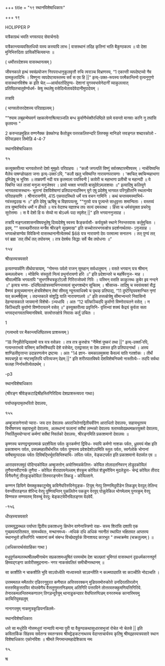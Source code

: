 +++
title = "१९ स्थानविशेषाधिकारः"

+++
१९ 

HOLIPPER P 

यत्रैकाग्रथं भवति भगवत्पाद सेवार्चनादेः 

यत्रैकान्त्यव्यवसितधियो यस्य कस्यापि लाभः | वासस्थानं तदिह कृतिनां भाति बैकुण्ठकल्प ॥ यो देशा मुनिभिरुदिताः प्रायिकौचित्यवन्तः ॥ 

( धर्मोत्तरदेशस्य वासस्थानत्वम् ) 

जीवनकाले इत्थं स्वयंप्रयोजन निरपराधानुकूलवृत्तौ रुचि त्वराञ्च विभ्राणस्य, “1 एकान्ती व्यपदेष्टव्यो नैव ग्रामकुलादिभिः । विष्णुना व्यपदेष्टव्यस्तस्य सर्वं स एव हि ||" इत्य्-उक्त-रूपस्य परमैकान्तिनो वृत्यनुगुणो वासस्थानविशेषः क इति चेत् —आर्यावर्तादिपुण्य- देशानां युगस्वभावेनेदानीं व्याकुलत्वात् प्रतिष्ठितचातुर्वर्ण्यधर्म- केषु स्थलेषु वसेदित्येतावदेवेदानीमुपादेयम् । 

तत्रापि 

( भागवतोत्तरदेशस्य परिग्राह्यत्वम् ) 

""श्याम लबृहन्मेघवर्ण रक्षकत्वेनाश्रित्याञ्जलि बन्ध कुर्वाणैर्भक्तैरधिष्ठिते ग्रामे वसन्तो मानवाः कानि नु तपांसि कृतवन्तः " 

2 करुन्तडमुहिल वण्णनैक्क डेक्कोण्ड कैतोडुम पत्तरकलिरुन्दरि लिरुक्कु मानिडरे त्तवङ्गल शब्दारकोलो - पेरियाड़वार तिमोड़ि 4-4-7 

स्थानविशेषाधिकारः 

१५ 

कत्युक्तरीत्या भागवतोत्तरो देशो मुमुक्षोः परिग्राहयः । “कलौ जगत्पतिं विष्णुं सर्वस्रष्टारमीश्वरम् । नार्चयिष्यन्ति मैलेय पाषण्डोपहता जनाः इत्य्-उक्त-ेऽपि, "कलौ खलु भविष्यन्ति नारायणपरायणाः । 'क्वचित् क्वचिन्महाभागा द्रमिडेषु च भूरिशः ॥ ताम्रपर्णी नदी यत्र कृतमाला पयस्विनी | कावेरी च महाभागा प्रतीची च महानदी ॥ ये पिबन्ति जलं तासां मनुजा मनुजेश्वर । प्रायो भक्ता भगवति बासुदेवेऽमलाशयाः ॥" इत्यादिषु कलियुगे भागवतवासस्थान- भूतानां देशविशेषाणां प्रतिपादनादस्मिन् युगे एषु प्रदेशेषु भागवत परिगृहीतानि स्थलान्येव परिग्राहयाणि । श्रीनारायणीये, 415 एकपादस्थिते धर्मे यत्र वचन गामिनि । कथं चन्तव्यमस्माभिर्भ- गवंस्तद्वदख नः ॥” इति देवेषु ऋषिषु च विज्ञापयत्सु, ""गुरवो यत्र पूज्यन्ते साधुवृत्ताः शमान्विताः । वस्तव्यं तत्र युष्माभिर्यत्र धर्मो न हीयते ॥ यत्र वेदाश्च यज्ञाश्च तपः सत्यं दमस्तथा । हिंसा च धर्मसंयुक्ता प्रचरेयुः सुरोत्तमाः । स वै देशो हि वः सेव्यो मा बोऽधर्मः पदा स्पृशेत् ||" इति भगवाननुजग्राह । 

तत्रापि मङ्गलाशासनविषयभूतेषु दिव्यदेशेषु स्वस्य कैङ्कर्यसौ- कर्ययुक्ते स्थाने निरन्तरवासः कर्तुमुचितः । इदम्, "" यावच्छरीरपात मन्त्रैव श्रीरङ्गे सुखमाख" इति सच्चोत्तरभगवत्क्षेत्र प्रदर्शनार्थतया- ऽनुजग्राह । भगवत्क्षेत्राण्येव विवेकिनो वासस्थानानीत्येतमर्थ $68 यत्र नारायणो देवः परमात्मा सनातनः । तत् पुण्यं तत् परं ब्रह्म `तत् तीर्थं तत् तपोवनम् । तत्र देवर्षयः सिद्धाः सर्वे चैव तपोधनाः ॥” 

१५४ 

श्रीरहस्यत्रयसारे 

इत्यरण्यपर्वणि तीर्थयात्रायाम्, “गोमन्तः पर्वतो राजन् सुमहान् सर्वधातुमान् । वसते भगवान् यत्र श्रीमान् कमललोचनः । मोक्षिभिः संस्तुतो नित्यं प्रभुर्नारायणो हरिः ॥” इति प्रदेशान्तरे च महर्षिरनुज- माह । श्रीवाल्मीकि भगवतापि "सुभगश्चित्रकूटोऽसौ गिरिराजोपमो गिरिः । यस्मिन् वसति काकुत्स्थः कुबेर इव नन्दने ॥" इत्यत्र भगव- दधिष्ठितक्षेत्रस्याभिगन्तव्यत्वं सुभगशब्देन सूचितम् । श्रीसाच्त्र- तादिषु च स्वयंव्यक्तं सैद्धं वैष्णवं इत्युच्यमानान् क्षेत्रविशेषान् तेषां सीमसु न्यूनत्वाधिक्ये च पृथक् प्रतिपाद्य, “11 दुष्टेन्द्रियवशान्चित नृणां यत् कल्मषैर्वृतम् । तदन्तकाले संशुद्धि याति नारायणालये ॥” इति तत्तत्क्षेत्रेषु सीमाभ्यन्तरे निवासिनो देहन्यासकाले जायमानो विशेषो- ऽभ्यधायि । अतः “12 यत्किञ्चिदपि कुर्वाणो विष्णोरायतने वसेत् । न किञ्चिदपि कुर्वाणो विष्णोरायतने वसेत् ॥" इस्युक्तरीत्या प्रवृत्तिनि- वृत्तिभ्यां शक्यं कैद्रयं कुर्वता सता भगवद्भागवताभिमानविषये. सत्त्वोत्तरक्षेत्रे निवासः कर्तुं उचितः । 

1 

(गत्यभावे पर मैकान्त्यधिष्ठितस्य प्राशस्त्यम् ) 

“18 निगृहीतेन्द्रियग्रामो यत्र यत्र वसेन्नरः । तत्र तत्र कुरुक्षेत्र "नैमिशं पुष्करं तथा ||" इत्य्-उक्त-िरपि, गत्यन्तराभावे यस्मिन् कस्मिंश्चिदपि देशे वसेचेत्, एतद्वासात् स देशः प्रशस्त इति प्रतिपादनार्था । अस्य शाण्डिलीवृत्तान्त उदाहरणत्वेन द्रष्टव्यः । अतः "14 ज्ञान- समकालमुक्त्वा कैवल्यं याति गतशोकः । तीर्थे श्वपचगृहे वा नष्टस्मृतिरपि परित्यजन् देहम् ||" इति शरीरपातविषये देशविशेषनियमो नास्तीत्ये-- तदपि सर्वथा फलहा निर्नास्तीत्येतदर्थम् । 

-p3 

स्थानविशेषाधिकारः 

(श्रीरङ्ग श्रीवेङ्कटाद्रिश्रीहस्तिगिरिदिव्य देशप्राशस्त्यपरा गाथाः) 

पर्याप्तकृपामृतभरितो देवालयः, 

१५५ 

अम्बुजासनेनायो प्यारा- जय दत्त देवालयः अपराजितेनाद्वितीयवीरेण आराधितो देवालयः, सहायभूतस्य विभीषणस्य सहायभूतो देवालयः, अलब्धानां फलानां सर्वेषां लम्भको देवालयः श्लाघ्यवेदप्रथमाक्षरयुक्तो देवालयः, निवर्तितुमयोग्यानां कर्मणां सर्वेषां निवर्तको देवालयः, श्रीरङ्गमिति प्रकाशमानो देवालयः ॥ 

कृष्णस्य चरणद्वन्द्वमस्माकं प्रदर्शयिता पर्वतः कूरकर्मणां द्विविध- स्यापि कर्मणो नाशकः पर्वतः, ध्रुवमयं मोक्ष इति प्रकाशमानः पर्वतः, प्रसन्नमहातीर्थभरितः पर्वतः पुण्यस्य प्रवेशदेशोऽयमिति स्तुतः पर्वतः, स्वर्गलोके भोगानां सर्वेषामुत्पादकः पर्वतः दिविषद्भिर्भूवासिभिश्चाभि- लपितः पर्वतः, वेङ्कटपर्वत इति प्रकाशमानो वेदपर्वत एव ॥ 

आरादवरुलमुदं पोदिन्दकोयिल अम्बुजत्तोन् अयोत्तिमन्नर्कलित्त- कोयिल तोलादतनिवरन् तोडुदकोयिलं तुणैयानवीटणर्क तुणैया - कोयिल शेरादपयनेल्लाम् शेरकुम कोयिलं शेडुमरैयिन मुदलेडुत्त- चेन्द्रं कोयिल तीराद विनैयनैत्तुं तीरकुङ्कोयिलं तिरुवरङ्गमेन तिकडु - कोयिल्ताने. 

कण्णन डियिणे येमक्कुक्काटुम्वेषु कविनैयरिरुविनेयुङ्क- टियुम् नेरपु तिण्णमिदुवीडेन तिकडुम् वेरपुत् तेलिन्द पेरुन्तीरतङ्गल शेरिन्द वेरपु पुष्णियन्तिन् पुकलितेन पकडुन वेरपुप् पोन्नुलेकिल भोगमेलाम् पुनरकुम् वेरपु विण्णवरु मण्णवरुम् विरुम्बुं वेरपु: बेङ्कटवेर्पेनविलङ्गम वेदवेर्पे. 

-१५६ 

धीरहस्यत्रयसारे 

उत्तमयुद्धस्थल पर्याप्ता द्वितीय प्रकाशधनुः क्षिप्तेन वाणेनास्त्रिणो राक्ष- सस्य शिरांसि दशापि एक गुच्छवत्पातितवत, सामर्थ्यवतः, मन्थानमध्य- -मधिकं दधि अधिकं नवनीतं स्थापित भक्षितवत आप्तस्य स्थानभूतो हस्तिगिरिः भक्तानां कर्म संबन्ध विच्छेदपूर्वकं विनाशयद कारभूत " तच्चक्रमेव (चक्रतुल्यम् ) ॥ 

(अधिकारार्थसंग्राहिका गाथा ) 

मधुपूर्णकमलस्थश्रीलक्ष्मीनाथेन सप्रकाशमध्युषितं परमव्योम देश चाल्छतां भूमिगतं वासस्थानं दृढधर्मकाननपूर्ण हिमवद्गङ्गा कावेरीसमुद्रनाना- नगर नाकसंवलितं समीचीनस्थानम् ॥ 

सा काशीति न चाकशीति भुवि साऽयोध्येति नाध्यास्यते साऽवन्तीति न कल्मपादवति सा काञ्चीति नोदञ्चति । 

उत्तममतल ममैततोर एडिररनुवुरत कणैयाल अत्तिरवरक्कन् मुडिपत्तमोरुकोत्ते उनदिरततिरलोन् मत्तरुमिकुत्ततयिर मोय्तवेणैय वैत्ततुणुमत्तनिडमाम् अतिगिरि पत्तरविने तोत्तरवरुक्कुमणियत्तिगिरिये. तेनारकमलन्तिरुमकणातन् तिगड़न्दुरैयुम् थानाडुकन्दवर वैयप्तिरुप्पिडम् वनररुमक कानारिमयमु काचिरियुक्डलुम् 

नानागरमुम् नाकमुत्रकूडियनन्निलमे- 

स्थानविशेषाधिकारः 

धत्ते सा मधुरेति नोत्तमधुरां नान्यापि मान्या पुरी या वैकुण्ठकथासुधारसभुजां रोचेत नो चेतसे || इति कवितार्किक सिंहस्य सर्वतन्त्र स्वतन्त्रस्य श्रीमद्वेङ्कटनाथस्य वेदान्ताचार्यस्य कृतिषु श्रीमद्रहस्यत्रयसारे स्थान विशेषाधिकारः एकोनविंशः ॥ श्रीमते निगमान्तमहादेशिकाय नमः 

१५. 

श्र 
